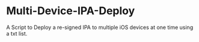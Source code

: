 # Multi-Device-IPA-Deploy
A Script to Deploy a re-signed IPA to multiple iOS devices at one time using a txt list.
